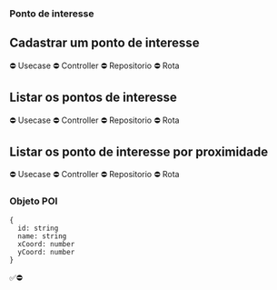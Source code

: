 ### Ponto de interesse

## Cadastrar um ponto de interesse

⛔ Usecase
⛔ Controller
⛔ Repositorio
⛔ Rota

## Listar os pontos de interesse

⛔ Usecase
⛔ Controller
⛔ Repositorio
⛔ Rota

## Listar os ponto de interesse por proximidade

⛔ Usecase
⛔ Controller
⛔ Repositorio
⛔ Rota

### Objeto POI

```
{
  id: string
  name: string
  xCoord: number
  yCoord: number
}
```

✅⛔
